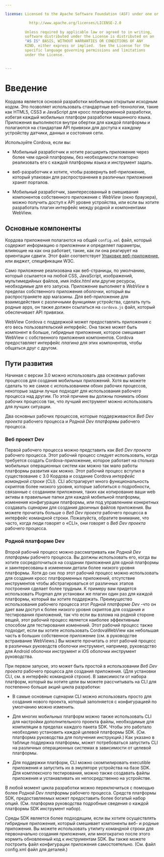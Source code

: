 ```yaml
---

license: Licensed to the Apache Software Foundation (ASF) under one or more contributor license agreements. See the NOTICE file distributed with this work for additional information regarding copyright ownership. The ASF licenses this file to you under the Apache License, Version 2.0 (the "License"); you may not use this file except in compliance with the License. You may obtain a copy of the License at

           http://www.apache.org/licenses/LICENSE-2.0
    
         Unless required by applicable law or agreed to in writing,
         software distributed under the License is distributed on an
         "AS IS" BASIS, WITHOUT WARRANTIES OR CONDITIONS OF ANY
         KIND, either express or implied.  See the License for the
         specific language governing permissions and limitations
         under the License.
    

---
```


# Введение

Кордова является основой разработки мобильных открытым исходным кодом. Это позволяет использовать стандартные веб-технологии, такие как HTML5, CSS3 и JavaScript для кросс платформенной разработки, избегая каждый мобильных платформ разработки машинного языка. Приложения выполняются внутри обертки для каждой платформы и полагаются на стандартам API привязки для доступа к каждому устройству датчики, данных и состояния сети.

Используйте Cordova, если вы:

*   Мобильный разработчик и хотите расширить приложение через более чем одной платформы, без необходимости повторно реализовать его с каждой платформы языка и инструмент задать.

*   веб-разработчик и хотите, чтобы развернуть веб-приложение, который упакован для распространения в различных приложения хранят порталов.

*   Мобильный разработчик, заинтересованный в смешивания компонентов собственного приложения с *WebView* (окно браузера), можно получить доступ к API уровне устройства, или если вы хотите разработать плагин интерфейс между родной и компонентами WebView.

## Основные компоненты

Кордова приложения полагаются на общей `config.xml` файл, который содержит информацию о приложении и определяет параметры, влияющие на как она работает, такие, как ли она реагирует на ориентации сдвиги. Этот файл соответствует [Упаковке веб-приложение][1], или *виджет*, спецификации W3C.

 [1]: http://www.w3.org/TR/widgets/

Само приложение реализована как веб-страницы, по умолчанию, который ссылается на любой CSS, JavaScript, изображений, мультимедийных файлов, имя *index.html* или другие ресурсы, необходимые для его запуска. Приложение выполняет в *WebView* в пределах собственного приложения оболочки, который вы распространяете app магазины. Для веб-приложение для взаимодействия с различными функциями устройства, сделать путь родные apps, он также должен ссылаться на `cordova.js` файл, который обеспечивает API привязки.

WebView Cordova с поддержкой может предоставлять приложения с его весь пользовательский интерфейс. Она также может быть компонент в больше, гибридные приложения, которое смешивает WebView с собственного приложения компонентов. Cordova предоставляет интерфейс *плагина* для этих компонентов, чтобы общаться друг с другом.

## Пути развития

Начиная с версии 3.0 можно использовать два основных рабочих процессов для создания мобильных приложений. Хотя вы можете сделать то же самое с использованием обоих рабочих процессов, некоторые задачи лучше подходят для использования рабочего процесса над другим. По этой причине вы должны понимать обоих рабочих процессов так, что лучший инструмент можно использовать для лучших ситуации.

Два основных рабочих процессов, которые поддерживаются *Веб Dev проекта* рабочего процесса и *Родной Dev платформы* рабочего процесса.

### Веб проект Dev

Первой рабочего процесса можно представить как *Веб Dev проекта* рабочего процесса. Этот рабочий процесс следует использовать, когда требуется создать Cordova-приложение, которое работает на столько мобильных операционных систем как можно так мало работы платформы развития как можно. Этот рабочий процесс вступил в существование с 3.0 Кордова и создание Cordova *интерфейс командной строки* (CLI). CLI абстрагирует много функциональность скриптов более низкого уровня, которые заботиться о подробности, связанные с созданием приложения, таких как копирование ваши web активы в правильные папки для каждой мобильной платформы, изменения конфигурации платформы, или под управлением конкретных создавать сценарии для создания двоичных файлов приложения. Вы можете прочитать больше о *Веб Dev проекта* рабочего процесса в интерфейс командной строки. Пожалуйста, обратите внимание, что часто, когда люди говорят о «CLI», они говорят о *Веб Dev проекта* рабочего процесса.

### Родной платформе Dev

Второй рабочий процесс можно рассматривать как *Родной Dev платформы* рабочего процесса. Вы должны использовать его, когда вы хотите сосредоточиться на создании приложения для одной платформы и заинтересованы в изменении детали более низкого уровня платформы. Хотя до сих пор этот рабочий процесс можно использовать для создания кросс платформенных приложений, отсутствие инструментов чтобы абстрагироваться от различных этапов построения сделает более трудным. К примеру вам придется использовать Plugman для установки же плагин один раз для каждой платформы, который вы хотите поддержать. Преимущество использования рабочего процесса этот *Родной платформе Dev* -что он дает вам доступ к более низкого уровня скриптов для создания и тестирования приложений, так что если вы взлома на родной стороне вещей, этот рабочий процесс является наиболее эффективным способом для тестирования изменений. Этот рабочий процесс также подходит, если вы хотите использовать CordovaWebView как небольшая часть в больших собственное приложение (см. в руководстве встраивание WebViews.) Вы можете прочитать о этот рабочий процесс в различных руководств оболочки инструмент, например, руководство для Android оболочки инструмент и iOS оболочки инструмент руководства.

При первом запуске, это может быть простой в использовании *Веб Dev проекта* рабочего процесса для создания приложения. (Для установки CLI, см. в интерфейс командной строки). В зависимости от набора платформ, который вы хотите цели вы можете рассчитывать на CLI для постепенно больше акций цикла разработки:

*   В самые основные сценарии CLI можно использовать просто для создания нового проекта, который заполняется с конфигурацией по умолчанию можно изменить.

*   Для многих мобильных платформ можно также использовать CLI для настройки дополнительного проекта файлы, необходимые для компиляции в пределах каждого пакета SDK. Чтобы это работало необходимо установить каждой целевой платформы SDK. (См. платформа руководства для получения инструкций.) Как указано в таблице поддержка платформы, может потребоваться запустить CLI на различных операционных системах в зависимости от целевой платформы.

*   Для поддержки платформ, CLI можно скомпилировать executible приложения и запустить их в эмуляторе устройства на базе SDK. Для комплексного тестирования, можно также создавать файлы приложения и устанавливать их непосредственно на устройстве.

В любой момент цикла разработки можно переключиться с помощью более *Родной Dev платформы* рабочего процесса. Средств платформы SDK, предоставляемых может предоставить более богатый набор опций. (См. платформа руководства подробные сведения о каждой платформы SDK инструмент набор).

Среды SDK является более подходящим, если вы хотите осуществлять гибридные приложения, который смешивает компоненты веб- и родные приложения. Вы можете использовать утилиту командной строки для первоначально создания приложения, или многократно после этого кормить обновленный код к инструментам SDK. Вы также можете построить файл конфигурации приложения самостоятельно. (См. файл config.xml файл для деталей.)